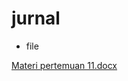 # jurnal

- file

[Materi pertemuan 11.docx](https://github.com/user-attachments/files/15935640/Materi.pertemuan.11.docx)
